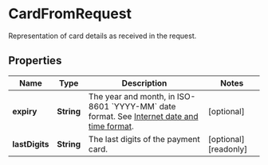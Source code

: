 

# CardFromRequest

Representation of card details as received in the request.

## Properties

| Name | Type | Description | Notes |
|------------ | ------------- | ------------- | -------------|
|**expiry** | **String** | The year and month, in ISO-8601 &#x60;YYYY-MM&#x60; date format. See [Internet date and time format](https://tools.ietf.org/html/rfc3339#section-5.6). |  [optional] |
|**lastDigits** | **String** | The last digits of the payment card. |  [optional] [readonly] |



